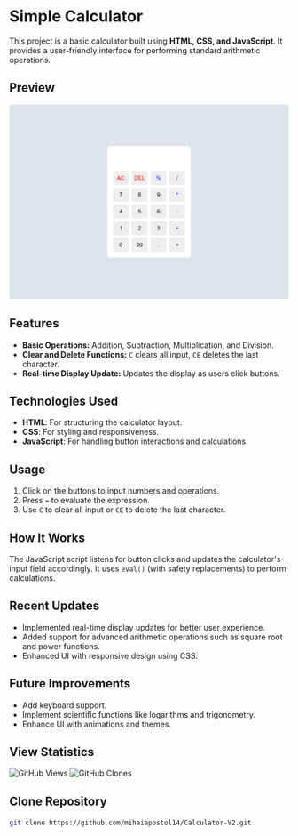# Simple Calculator

This project is a basic calculator built using **HTML, CSS, and JavaScript**. It provides a user-friendly interface for performing standard arithmetic operations.

## Preview
![Calculator Preview](https://github.com/mihaiapostol14/Calculator-V2/blob/b1c010759b6ef4315a863a406c78f69817479c9f/assets/preview.png)


## Features
- **Basic Operations:** Addition, Subtraction, Multiplication, and Division.
- **Clear and Delete Functions:** `C` clears all input, `CE` deletes the last character.
- **Real-time Display Update:** Updates the display as users click buttons.

## Technologies Used
- **HTML**: For structuring the calculator layout.
- **CSS**: For styling and responsiveness.
- **JavaScript**: For handling button interactions and calculations.

## Usage
1. Click on the buttons to input numbers and operations.
2. Press `=` to evaluate the expression.
3. Use `C` to clear all input or `CE` to delete the last character.

## How It Works
The JavaScript script listens for button clicks and updates the calculator's input field accordingly. It uses `eval()` (with safety replacements) to perform calculations.

## Recent Updates
- Implemented real-time display updates for better user experience.
- Added support for advanced arithmetic operations such as square root and power functions.
- Enhanced UI with responsive design using CSS.

## Future Improvements
- Add keyboard support.
- Implement scientific functions like logarithms and trigonometry.
- Enhance UI with animations and themes.

## View Statistics
![GitHub Views](https://komarev.com/ghpvc/?username=mihaiapostol14&repo=Calculator-V2&color=blueviolet)
![GitHub Clones](https://img.shields.io/badge/dynamic/json?color=blue&label=clones&query=count&url=https://github.com/mihaiapostol14/Calculator-V2/clone-activity)

## Clone Repository
```bash
git clone https://github.com/mihaiapostol14/Calculator-V2.git
```